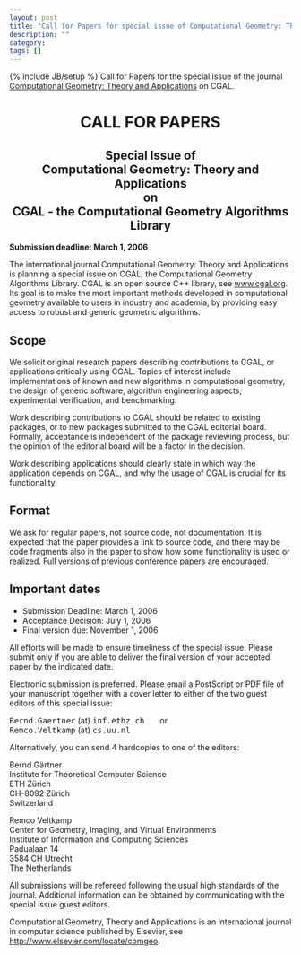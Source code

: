 ```yaml
---
layout: post
title: "Call for Papers for special issue of Computational Geometry: Theory and Applications"
description: ""
category: 
tags: []
---
```

{% include JB/setup %}
Call for Papers for the special issue of the journal <a href="http://www.elsevier.com/locate/comgeo">Computational Geometry: Theory and Applications</a> on CGAL.

<center>
<h1>CALL FOR PAPERS</h1>

<h2>Special Issue of<br>
    Computational Geometry: Theory and Applications<br>
    on<br>
    CGAL - the Computational Geometry Algorithms Library</h2>
</center>

<p><b>Submission deadline:  March 1, 2006</b></p>

<p>The international journal Computational Geometry: Theory and
Applications is planning a special issue on CGAL, the Computational
Geometry Algorithms Library. CGAL is an open source C++ library, see
<a href="https://www.cgal.org/">www.cgal.org</a>. Its goal is to
make the most important methods developed in computational geometry
available to users in industry and academia, by providing easy access
to robust and generic geometric algorithms.</p>

<h2>Scope</h2>

<p>We solicit original research papers describing contributions to CGAL, 
or applications critically using CGAL. Topics of interest include 
implementations of known and new algorithms in computational geometry, 
the design of generic software, algorithm engineering aspects, experimental 
verification, and benchmarking.</p>

<p>Work describing contributions to CGAL should be related to existing
packages, or to new packages submitted to the CGAL editorial board.
Formally, acceptance is independent of the package reviewing process, 
but the opinion of the editorial board will be a factor in the 
decision.</p>

<p>Work describing applications should clearly state in which way 
the application depends on CGAL, and why the usage of CGAL is
crucial for its functionality.</p>

<h2>Format</h2>

<p>We ask for regular papers, not source code, not documentation. It
is expected that the paper provides a link to source code, and there
may be code fragments also in the paper to show how some functionality
is used or realized.  Full versions of previous conference papers are
encouraged.<p>

<h2>Important dates</h2>

<ul>
  <li>Submission Deadline: March 1, 2006</li>
  <li>Acceptance Decision: July 1, 2006</li>
  <li>Final version due: November 1, 2006</li>
</ul>

<p>All efforts will be made to ensure timeliness of the special issue.
Please submit only if you are able to deliver the final version of
your accepted paper by the indicated date. </p>

<p>Electronic submission is preferred. Please email a PostScript or PDF
file of your manuscript together with a cover letter to either of the
two guest editors of this special issue:</p>

<p><tt>Bernd.Gaertner</tt>&nbsp;(at)&nbsp;<tt>inf.ethz.ch</tt> 
&nbsp; &nbsp; &nbsp; or &nbsp; &nbsp; &nbsp;
<tt>Remco.Veltkamp</tt>&nbsp;(at)&nbsp;<tt>cs.uu.nl</tt></p>

<p>Alternatively, you can send 4 hardcopies to one of the editors:</p>

<p>Bernd Gärtner<br>
Institute for Theoretical Computer Science <br>
ETH Zürich<br>
CH-8092 Zürich<br>
Switzerland</p>

<p>Remco Veltkamp<br>
Center for Geometry, Imaging, and Virtual Environments<br>
Institute of Information and Computing Sciences<br>
Padualaan 14<br>
3584 CH Utrecht<br>
The Netherlands</p>

<p>All submissions will be refereed following the usual high standards of
the journal. Additional information can be obtained by communicating 
with the special issue guest editors.</p>

<p>Computational Geometry, Theory and Applications is an international
journal in computer science published by Elsevier, see
<a href="http://www.elsevier.com/locate/comgeo">
http://www.elsevier.com/locate/comgeo</a>.</p>
